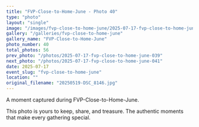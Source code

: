 ```yaml
---
title: "FVP-Close-to-Home-June - Photo 40"
type: "photo"
layout: "single"
image: "/images/fvp-close-to-home-june/2025-07-17-fvp-close-to-home-june-040.jpg"
gallery: "/galleries/fvp-close-to-home-june"
gallery_name: "FVP-Close-to-Home-June"
photo_number: 40
total_photos: 56
prev_photo: "/photos/2025-07-17-fvp-close-to-home-june-039"
next_photo: "/photos/2025-07-17-fvp-close-to-home-june-041"
date: 2025-07-17
event_slug: "fvp-close-to-home-june"
location: ""
original_filename: "20250519-DSC_8146.jpg"
---
```


A moment captured during FVP-Close-to-Home-June.

This photo is yours to keep, share, and treasure. The authentic moments that make every gathering special.